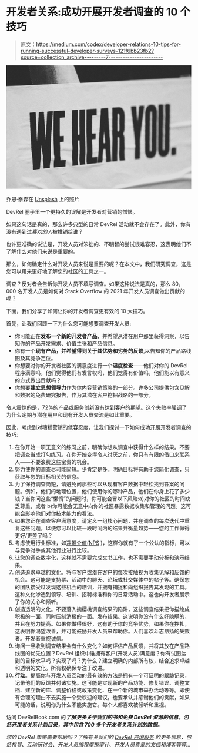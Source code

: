 # 开发者关系:成功开展开发者调查的 10 个技巧

> 原文：<https://medium.com/codex/developer-relations-10-tips-for-running-successful-developer-surveys-121f6bb23fb2?source=collection_archive---------7----------------------->

![](img/a9d494d4d8b432cdbe5a4d3ba717deb8.png)

乔恩·泰森在 [Unsplash](https://unsplash.com/s/photos/survey?utm_source=unsplash&utm_medium=referral&utm_content=creditCopyText) 上的照片

DevRel 圈子里一个更持久的误解是开发者对营销的憎恨。

如果这句话是真的，那么许多典型的日常 DevRel 活动就不会存在了。此外，你有没有遇到过*喜欢的人*被推销给谁？

也许更准确的说法是，开发人员对笨拙的、不明智的尝试很难容忍，这表明他们不了解什么对他们来说是重要的。

那么，如何确定什么对开发人员来说是重要的呢？在本文中，我们研究调查，这是您可以用来更好地了解您的社区的工具之一。

调查？反对者会告诉你开发人员不填写调查。如果这种说法是真的，那么 80，000 名开发人员是如何对 Stack Overflow 的 2021 年开发人员调查做出贡献的呢？

下面，我们分享了如何让你的开发者调查更有效的 10 大技巧。

首先，让我们回顾一下为什么您可能想要调查开发人员:

*   你可能正在**发布一个新的开发者产品**，并希望从潜在用户那里获得洞察，以告知你的产品开发需求、价值主张和产品信息。
*   你有一个**现有产品，并希望得到关于其优势和劣势的反馈**,以告知你的产品路线图及其竞争定位。
*   你想要对你的开发者社区的满意度进行一个**温度检查**——他们对你的 DevRel 程序满意吗，他们觉得他们有发言权吗，他们觉得有价值吗，他们能以有意义的方式做出贡献吗？
*   你想要**建立思想领导力**作为你内容营销策略的一部分。许多公司提供包含见解和数据的免费研究报告，作为其潜在客户挖掘战略的一部分。

令人震惊的是，72%的产品或服务创新没有达到客户的期望。这个失败率强调了为什么定期与潜在用户和现有开发人员交流是如此重要。

因此，考虑到对糟糕营销的低容忍度，让我们探讨一下如何成功开展开发者调查的技巧:

1.  在你开始一项无意义的练习之前，明确你想从调查中获得什么样的结果。不要把调查当成打勾练习。在你开始变得令人讨厌之前，你只有有限的借口来联系人——不要浪费这些宝贵的机会。
2.  努力使你的调查尽可能简短。少肯定是多。明确目标将有助于您简化调查，只获取与您的目标相关的信息。
3.  为了保持调查简短，请避免问那些可以从现有客户数据中轻松找到答案的问题。例如，他们的地理位置，他们使用你的哪种产品，他们在你身上花了多少钱？当你问这些“懒惰”的问题时，你可能会冒以下风险:a)对你的社区的时间缺乏尊重，或者 b)你可能会无意中向你的社区暴露数据收集和管理的问题。这可能会影响他们对你技术能力的看法。
4.  如果您正在调查客户满意度，请定义一组核心问题，并在调查的每次迭代中重复这些问题，以便您可以比较一段时间内的结果并衡量趋势——您的工作做得更好/更差了吗？
5.  考虑使用行业标准，如[净推介值(NPS](https://en.wikipedia.org/wiki/Net_promoter_scorehttps://en.wikipedia.org/wiki/Net_promoter_score) )，这样你就有了一个公认的指标，可以与竞争对手或其他行业进行比较。
6.  让您的调查数字化，这样就不需要完成文书工作，也不需要手动分析和演示结果。
7.  创造追求卓越的文化。将与客户或潜在客户的每次接触视为收集见解和反馈的机会。这可能是支持票、活动中的聊天、论坛或社交媒体中的帖子等。确保您的团队接受过发现这些机会的培训，并拥有捕捉和向组织报告其发现的工具。这种文化渗透到领导、培训、招聘标准和你的日常活动中。这也向开发者展示了你的关心和倾听。
8.  创造透明的文化。不要落入摘樱桃调查结果的陷阱，这些调查结果把你描绘成积极的一面，同时压制消极的一面。发布结果。这说明你没有什么好隐瞒的，并且在努力提高。如果你做得很好，这有助于你的竞争优势，如果你在挣扎，这表明你渴望改善，并可能鼓励开发人员来帮助你。人们喜欢斗志昂扬的失败者。开发者重视诚信。
9.  询问一旦收到调查结果会有什么变化？如何评估产品反馈，并将其放在产品路线图的优先位置？DevRel 组织中谁拥有客户(开发人员)满意度？你有试图达到的目标水平吗？实现了吗？为什么？建立明确的内部所有权，结合追求卓越和透明的文化。所有权确保专注于改进。
10.  **行动**。提高你与开发人员互动的最有效的方法是拥有一个可证明的跟踪记录，记录他们的反馈并付诸实施。这可能是实现新的产品功能、修复错误、调整文档、建立新的库、调整价格或政策变化、在一个新的城市举办活动等等。即使有合理的理由不去实施一个受欢迎的建议，也要承认并感谢他们的贡献，如果可能的话，说明你为什么不能实施它。每个人都喜欢被倾听和重视。

访问 DevRelBook.com 的[](https://email.mg2.substack.com/c/eJxFkMtuwyAQRb8mLBGMwY8Fi276GxaGSUKLAQGO478vjheVRqPRvK7ONbriI-ZDpVgqOdNcj4Qq4F481oqZbAXz7KwSDHo-jKRVlo9yJK7M94y4audVzRuStC3eGV1dDOcBSDmMkjyVFVbIu7aD7NldcIYcWLeIXjJcUEh96erNOgwGFb4wHzEg8epZayq37usG3y32facWXxn9EuMvNXFtTeIUMADGgTMpJEgKdBHQpI1BK_kE2tD3y6WJs3QTbH0ALdtSqjafFySrH71iaSOvg22B79QyDVhPorntrFtw9Zgx6MWjvWDrZdkHf35gwNystLOuivcCBtFN0AC7i-20b-gYsEmSJm5juwrqn-UP81mDsg)***了解更多关于我们的书和免费 DevRel 资源的信息，包括开发者关系计划目录，其中包含 700 多个开发者关系计划的数据。***

**您的 DevRel 策略需要帮助吗？了解有关我们的* [*DevRel 咨询服务*](https://email.mg2.substack.com/c/eJxFUMluxCAM_ZrhiMCBLAcOvfQ3IhZ3SksgApJM_r5kcqhkWZa3t1hd8ZnyqdZUKrnSXM8VVcSjBKwVM9kK5tk7JRj0fBhJqxwf5Uh8mb8y4qJ9UDVvSNbNBG919SleByDlMEryrcw4ge6MYAL6wWjJ0VoGnXSuGyU4e-PqzXmMFhXumM8UkQT1XetaHt3HAz5bHMdBHe4Zg0npl9q0tGZjt3uLhXgFDIBx4EwKCZICNQIaBWvRSd4oWPra_Tpxtj4EW55Ay2ZK1fb9imT1oxcsbRR0dC3wtbZMI9ZL2dx2li36es4YtQnobtH1tu5tw_zEiLlZ6mZdFe8FDKKboJesuzVeNg4dAzZJ0sBdaldR_Wv6A68Ahxg) *的更多信息，包括指导、互动研讨会、开发人员旅程摩擦审计、开发人员喜爱的文档和博客等等…**